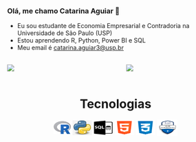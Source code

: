 ### Olá, me chamo Catarina Aguiar 👋

<!-- para criar um emoji basta clicar na tecla "windows" + "."
- 🔭 I’m currently working on ...
- 🌱 I’m currently learning ...
- 👯 I’m looking to collaborate on ...
- 🤔 I’m looking for help with ...
- 💬 Ask me about ...
- 📫 How to reach me: ...
- 😄 Pronouns: ...
- ⚡ Fun fact: ...
-->

- Eu sou estudante de Economia Empresarial e Contradoria na Universidade de São Paulo (USP)
- Estou aprendendo R, Python, Power BI e SQL
- Meu email é catarina.aguiar3@usp.br

<div >  
  <div style = "display:inline block"> <br>
      <img width="45%" src="https://github-readme-stats.vercel.app/api?username=CatarinaAguiar3&show_icons=true&theme=transparent&include_all_commits=true&count_private=true"/>
      <img align="right" width="45%" src="https://github-readme-stats.vercel.app/api/top-langs/?username=CatarinaAguiar3&layout=compact&langs_count=16&theme=transparent"/>
  </div> 
</div>
<div align="center">
  <div sytle = "display:inline block"> <br>
    <h1 align="center">Tecnologias </h1>
     <img align="center" height="30" width="40" alt="Linguagem R"  src="https://github.com/CatarinaAguiar3/CatarinaAguiar3/blob/main/r_project_official_logo_icon_170811.png">
     <img align="center" height="35" width="45" alt="Python"  src="https://github.com/CatarinaAguiar3/CatarinaAguiar3/blob/main/download%20(1).jpg">
     <img align="center" height="33" width="45" alt="SQL"  src="https://github.com/CatarinaAguiar3/CatarinaAguiar3/blob/main/pngwing.com%20(1).png">
     <img align="center" height="35" width="45" alt="HTML"  src="https://github.com/CatarinaAguiar3/CatarinaAguiar3/blob/main/logo-html-5-1536.png">
     <img align="center" height="35" width="45" alt="CSS"  src="https://github.com/CatarinaAguiar3/CatarinaAguiar3/blob/main/logo-css-3-2048.png">
     <img align="center" height="38" width="48" alt="Certificação Azure AI 900"  src="https://github.com/CatarinaAguiar3/CatarinaAguiar3/blob/main/AI_Fundamentals-min.png">
</div>

